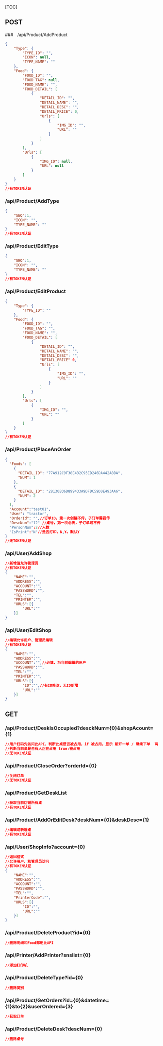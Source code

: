 [TOC]

## POST

###　/api/Product/AddProduct

```` json
{
    "Type": {
        "TYPE_ID": "",
        "ICON": null,
        "TYPE_NAME": ""
    },
    "Food": {
        "FOOD_ID": "",
        "FOOD_TAG": null,
        "FOOD_NAME": "",
        "FOOD_DETAIL": [
            {
                "DETAIL_ID": "",
                "DETAIL_NAME": "",
                "DETAIL_DESC": "",
                "DETAIL_PRICE": 0,
                "Urls": [
                    {
                        "IMG_ID": "",
                        "URL": ""
                    }
                ]
            }
        ],
        "Urls": [
            {
                "IMG_ID": null,
                "URL": null
            }
        ]
    }
}
//有TOKEN认证
````

### /api/Product/AddType

````json
{
    "SEQ":1,
    "ICON": "",
    "TYPE_NAME": ""
}
//有TOKEN认证
````

### /api/Product/EditType

```` json
{
    "SEQ":1,
    "ICON": "",
    "TYPE_NAME": ""
}
//有TOKEN认证
````

### /api/Product/EditProduct

```` json
{
    "Type": {
        "TYPE_ID": ""
    },
    "Food": {
        "FOOD_ID": "",
        "FOOD_TAG": "",
        "FOOD_NAME": "",
        "FOOD_DETAIL": [
            {
                "DETAIL_ID": "",
                "DETAIL_NAME": "",
                "DETAIL_DESC": "",
                "DETAIL_PRICE" 0,
                "Urls": [
                    {
                        "IMG_ID": "",
                        "URL": ""
                    }
                ]
            }
        ],
        "Urls": [
            {
                "IMG_ID": "",
                "URL": ""
            }
        ]
    }
}
//有TOKEN认证
````

### /api/Product/PlaceAnOrder

```` json
{
  "Foods": [
    {
      "DETAIL_ID": "77A912C9F38E432C93ED246DA442A8BA",
      "NUM": 1
    },
    {
      "DETAIL_ID": "28130B36D899433A9DFDC59D0E493AA6",
      "NUM": 2
    }
  ],
  "Account":"test01",
  "User": "trastor",
  "OrderId": "",//订单ID，第一次创建不传，子订单需要传
  "DescNum":"12" //桌号，第一次必传，子订单可不传
  "PersonNum":2//人数
  "IsPrint":"N"//是否打印，N,Y。默认Y
}
//无TOKEN认证
````

### /api/User/AddShop

```` json
//新增值允许管理员
//有TOKEN认证
{
    "NAME":"",
    "ADDRESS":"",
    "ACCOUNT":"",
    "PASSWORD":"",
    "TEL":"",
    "PRINTER":"",
    "URLS":[{
        "URL":""
    }]
}
````

### /api/User/EditShop

```` json
//编辑允许用户、管理员编辑
//有TOKEN认证
{
    "NAME":"",
    "ADDRESS":"",
    "ACCOUNT":"",//必填，为当前编辑的用户
    "PASSWORD":"",
    "TEL":"",
    "PRINTER":"",
    "URLS":[{
        "ID":"",//有ID修改，无ID新增
        "URL":""
    }]
}
````









## GET

### /api/Product/DeskIsOccupied?desckNum={0}&shopAcount={1}

```` json
//用户扫码先访问此API，判断此桌是否被占用，if 被占用，显示 新开一单 / 继续下单  两个按钮; else 直接显示菜单列表
//判断当前桌是否有人正在占用 true:被占用
//无TOKEN认证
````

### /api/Product/CloseOrder?orderId={0}

````json
//关闭订单
//无TOKEN认证
````

### /api/Product/GetDeskList

```` json
//获取当前店铺所有桌
//有TOKEN认证
````

### /api/Product/AddOrEditDesk?deskNum={0}&deskDesc={1}

```` json
//编辑或新增桌
//有TOKEN认证
````


### /api/User/ShopInfo?account={0}

```` json
//返回格式
//允许用户、和管理员访问
//有TOKEN认证
{
    "NAME":"",
    "ADDRESS":"",
    "ACCOUNT":"",
    "PASSWORD":"",
    "TEL":"",
    "PrinterCode":"",
    "URLS":[{
        "ID":"",
        "URL":""
    }]
}
````

### /api/Product/DeleteProduct?id={0}

```` json
//删除明细和Food都用此API
````

### /api/Printer/AddPrinter?snslist={0}

````json
//添加打印机
````

### /api/Product/DeleteType?id={0}

````json
//删除类别
````

### /api/Product/GetOrders?id={0}&datetime={1}&to{2}&userOrdered={3}

```` json
//获取订单
````

### /api/Product/DeleteDesk?descNum={0}

```` json
//删除桌号
````

